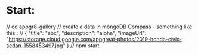 # Start:
// cd appgr8-gallery
// create a data in mongoDB Compass - something like this :
// {
  "title": "abc",
  "description": "aloha",
  "imageUrl": "https://storage.cloud.google.com/appgreat-photos/2019-honda-civic-sedan-1558453497.jpg"
}
// npm start
